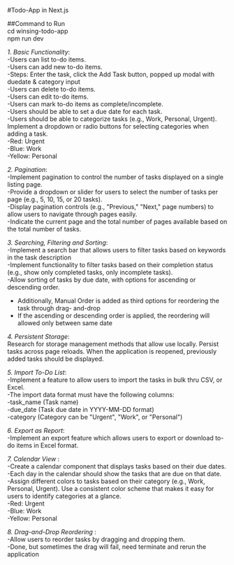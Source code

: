 #Todo-App in Next.js

##Command to Run <br>
cd winsing-todo-app <br>
npm run dev

*1. Basic Functionality*:<br>
-Users can list to-do items.<br>
-Users can add new to-do items.<br>
  -Steps: Enter the task, click the Add Task button, popped up modal with duedate & category              input<br>
-Users can delete to-do items.<br>
-Users can edit to-do items.<br>
-Users can mark to-do items as complete/incomplete.<br>
-Users should be able to set a due date for each task.<br>
-Users should be able to categorize tasks (e.g., Work, Personal, Urgent). Implement a dropdown   or radio buttons for selecting categories when adding a task.<br>
  -Red: Urgent<br>
  -Blue: Work<br>
  -Yellow: Personal<br>

*2. Pagination*:<br>
-Implement pagination to control the number of tasks displayed on a single listing page.<br>
-Provide a dropdown or slider for users to select the number of tasks per page (e.g., 5, 10,     15, or 20 tasks).<br>
-Display pagination controls (e.g., "Previous," "Next," page numbers) to allow users to          navigate through pages easily.<br>
-Indicate the current page and the total number of pages available based on the total number of  tasks.<br>

*3. Searching, Filtering and Sorting*:<br>
-Implement a search bar that allows users to filter tasks based on keywords in the task description<br>
-Implement functionality to filter tasks based on their completion status (e.g., show only completed tasks, only incomplete tasks).<br>
-Allow sorting of tasks by due date, with options for ascending or descending order.<br>
  - Additionally, Manual Order is added as third options for reordering the task through drag-      and-drop<br>
  - If the ascending or descending order is applied, the reordering will allowed only between       same date<br>

*4. Persistent Storage*:<br>
Research for storage management methods that allow use locally. Persist tasks across page reloads. When the application is reopened, previously added tasks should be displayed.

*5. Import To-Do List*:<br>
-Implement a feature to allow users to import the tasks in bulk thru CSV, or Excel.<br>
-The import data format must have the following columns:<br>
  -task_name (Task name)<br>
  -due_date (Task due date in YYYY-MM-DD format)<br>
  -category (Category can be "Urgent", "Work", or "Personal")<br>

*6. Export as Report*:<br>
-Implement an export feature which allows users to export or download to-do items in Excel format.

*7. Calendar View* :<br>
-Create a calendar component that displays tasks based on their due dates.<br>
-Each day in the calendar should show the tasks that are due on that date.<br>
-Assign different colors to tasks based on their category (e.g., Work, Personal, Urgent). Use a  consistent color scheme that makes it easy for users to identify categories at a glance.<br>
  -Red: Urgent<br>
  -Blue: Work<br>
  -Yellow: Personal<br>


*8. Drag-and-Drop Reordering* :<br>
-Allow users to reorder tasks by dragging and dropping them.<br>
-Done, but sometimes the drag will fail, need terminate and rerun the application

